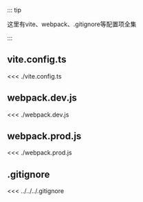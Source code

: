 ::: tip

这里有vite、webpack、.gitignore等配置项全集

:::

## vite.config.ts

<<< ./vite.config.ts

## webpack.dev.js

<<< ./webpack.dev.js

## webpack.prod.js

<<< ./webpack.prod.js

## .gitignore

<<< ../../../.gitignore
